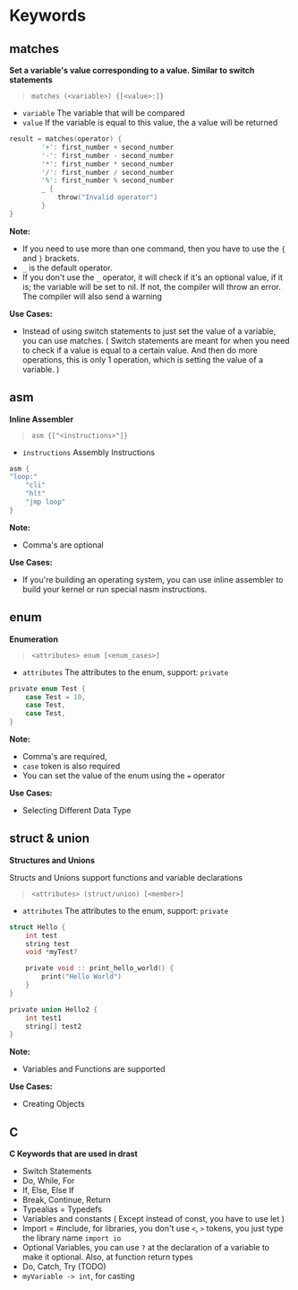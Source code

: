 # Keywords

## matches

**Set a variable's value corresponding to a value. Similar to switch statements**

> `matches (<variable>) {[<value>:]}`

- `variable` The variable that will be compared
- `value` If the variable is equal to this value, the a value will be returned

```C
result = matches(operator) {
        '+': first_number + second_number
        '-': first_number - second_number
        '*': first_number * second_number
        '/': first_number / second_number
        '%': first_number % second_number
        _ {
            throw("Invalid operator")
        }
}
```

**Note:**

- If you need to use more than one command, then you have to use the `{` and `}` brackets.
- `_` is the default operator.
- If you don't use the `_` operator, it will check if it's an optional value, if it is; the variable will be set to nil.
  If not, the compiler will throw an error. The compiler will also send a warning

**Use Cases:**

- Instead of using switch statements to just set the value of a variable, you can use matches. ( Switch statements are
  meant for when you need to check if a value is equal to a certain value. And then do more operations, this is only 1
  operation, which is setting the value of a variable. )

## asm

**Inline Assembler**

> `asm {["<instructions>"]}`

- `instructions` Assembly Instructions

```C
asm {
"loop:"
    "cli"
    "hlt"
    "jmp loop"
}
```

**Note:**

- Comma's are optional

**Use Cases:**

- If you're building an operating system, you can use inline assembler to build your kernel or run special nasm
  instructions.

## enum

**Enumeration**

> `<attributes> enum [<enum_cases>]`

- `attributes` The attributes to the enum, support: `private`

```C
private enum Test {
    case Test = 10,
    case Test,
    case Test,
}
```

**Note:**

- Comma's are required,
- `case` token is also required
- You can set the value of the enum using the `=` operator

**Use Cases:**

- Selecting Different Data Type

## struct & union

**Structures and Unions**

Structs and Unions support functions and variable declarations

> `<attributes> (struct/union) [<member>]`

- `attributes` The attributes to the enum, support: `private`

```C
struct Hello {
    int test
    string test
    void *myTest?

    private void :: print_hello_world() {
        print("Hello World")
    }
}

private union Hello2 {
    int test1
    string[] test2
}
```

**Note:**

- Variables and Functions are supported

**Use Cases:**

- Creating Objects

## C

**C Keywords that are used in drast**

- Switch Statements
- Do, While, For
- If, Else, Else If
- Break, Continue, Return
- Typealias = Typedefs
- Variables and constants ( Except instead of const, you have to use let )
- Import = #include, for libraries, you don't use `<`, `>` tokens, you just type the library name `import io`
- Optional Variables, you can use `?` at the declaration of a variable to make it optional. Also, at function return
  types
- Do, Catch, Try (TODO)
- `myVariable -> int`, for casting